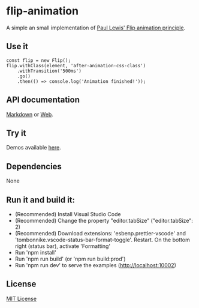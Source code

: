 # flip-animation

A simple an small implementation of [Paul Lewis' Flip animation principle](https://aerotwist.com/blog/flip-your-animations/).

## Use it

    const flip = new Flip();
    flip.withClass(element, 'after-animation-css-class')
        .withTransition('500ms')
        .go()
        .then(() => console.log('Animation finished!'));

## API documentation

[Markdown](https://github.com/vguillou/flip-animation/blob/master/docs/api.md) or [Web](https://vguillou.github.io/flip-animation/docs/).

## Try it

Demos available [here](https://vguillou.github.io/flip-animation/examples/).

## Dependencies

None

## Run it and build it:

* (Recommended) Install Visual Studio Code
* (Recommended) Change the property "editor.tabSize" ("editor.tabSize": 2)
* (Recommended) Download extensions: 'esbenp.prettier-vscode' and 'tombonnike.vscode-status-bar-format-toggle'. Restart. On the bottom right (status bar), activate 'Formatting'
* Run 'npm install'
* Run 'npm run build' (or 'npm run build:prod')
* Run 'npm run dev' to serve the examples ([http://localhost:10002](http://localhost:10002))

## License

[MIT License](https://github.com/vguillou/flip-animation/blob/master/LICENSE)
